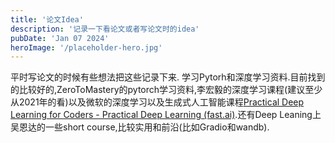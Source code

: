 ```yaml
---
title: '论文Idea'
description: '记录一下看论文或者写论文时的idea'
pubDate: 'Jan 07 2024'
heroImage: '/placeholder-hero.jpg'
---
```


平时写论文的时候有些想法把这些记录下来.
学习Pytorh和深度学习资料.目前找到的比较好的,ZeroToMastery的pytorch学习资料,李宏毅的深度学习课程(建议至少从2021年的看)以及微软的深度学习以及生成式人工智能课程[Practical Deep Learning for Coders - Practical Deep Learning (fast.ai)](https://course.fast.ai/).还有Deep Leaning上吴恩达的一些short course,比较实用和前沿(比如Gradio和wandb).
